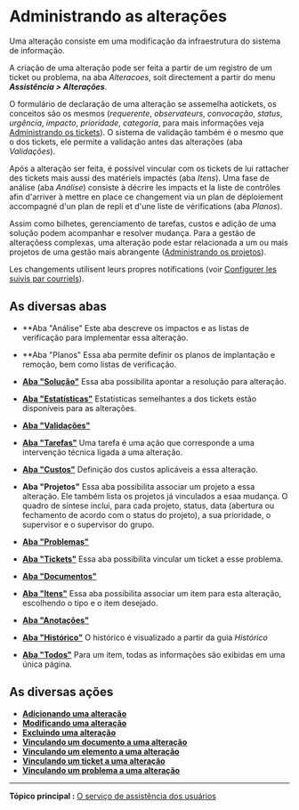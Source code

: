 Administrando as alterações
=====================

Uma alteração consiste em uma modificação da infraestrutura do sistema de informação.

A criação de uma alteração pode ser feita a partir de um registro de um ticket ou problema, na aba *Alteracoes*, soit directement a partir do menu ***Assistência > Alterações***.

O formulário de declaração de uma alteração se assemelha aotickets, os conceitos são os mesmos (*requerente*, *observateurs*, *convocação*, *status*, *urgência*, *impacto*, *prioridade*, *categoria*, para mais informações veja [Administrando os tickets](index.php?pt/04_Modulo_Assistencia/06_Tickets/03_Administrando_os_tickets.md "Os tickets na GLPI, características e utilização")).
O sistema de validação também é o mesmo que o dos tickets, ele permite a validação antes das alterações (aba *Validações*).

Após a alteração ser feita, é possível vincular com os tickets de lui rattacher des tickets mais aussi des matériels impactés (aba *Itens*). Uma fase de análise (aba *Análise*) consiste à décrire les impacts et la liste de contrôles afin d'arriver à mettre en place ce changement via un plan de déploiement accompagné d'un plan de repli et d'une liste de vérifications (aba *Planos*).

Assim como bilhetes, gerenciamento de tarefas, custos e adição de uma solução podem acompanhar e resolver mudança. Para a gestão de alteraçõess complexas, uma alteração pode estar relacionada a um ou mais projetos de uma gestão mais abrangente ([Administrando os projetos](index.php?pt/06_Modulo_Ferramentas/02_Projetos/01_Projetos.md "Os projetos são administrados a partir do menu Ferramentas > Projetos")).

Les changements utilisent leurs propres notifications (voir [Configurer les suivis par courriels](index.php?pt/08_Modulo_Configuracao/04_Notificacoes/02_Configuration_des_suivis_par_courriels.md "La configuration générale des notifications se fait depuis le menu Configuracao > Notificacoes > Configurer les suivis par courriels;")).


As diversas abas
----------------------

-   **Aba "Análise"
    Este aba descreve os impactos e as listas de verificação para implementar essa alteração.


-   **Aba "Planos"
    Essa aba permite definir os planos de implantação e remoção, bem como listas de verificação.


-   **[Aba "Solução"](index.php?pt/As_diversas_abas/Aba_Solucao.md)**
    Essa aba possibilita apontar a resolução para alteração.


-   **[Aba "Estatísticas"](index.php?pt/As_diversas_abas/Aba_Estatisticas.md)**
    Estatísticas semelhantes a dos tickets estão disponíveis para as alterações.


-   **[Aba "Validações"](index.php?pt/As_diversas_abas/Aba_Validacoes.md)**


-   **[Aba "Tarefas"](index.php?pt/As_diversas_abas/Aba_Tarefass.md)**
    Uma tarefa é uma ação que corresponde a uma intervenção técnica ligada a uma alteração.


-   **[Aba "Custos"](index.php?pt/As_diversas_guias/Aba_Custos.md)**
    Definição dos custos aplicáveis a essa alteração.


-   **Aba "Projetos"**
    Essa aba possibilita associar um projeto a essa alteração.
    Ele também lista os projetos já vinculados a esaa mudança. O quadro de síntese inclui, para cada projeto, status, data (abertura ou fechamento de acordo com o status do projeto), a sua prioridade, o supervisor e o supervisor do grupo.



-   **[Aba "Problemas"](index.php?pt/As_diversas_abas/Aba_Problemas.md)**


-   **[Aba "Tickets"](index.php?pt/As_diversas_abas/Aba_Tickets.md)**
    Essa aba possibilita vincular um ticket a esse problema.


-   **[Aba "Documentos"](index.php?pt/As_diversas_abas/Aba_Documentos.md)**


-   **[Aba "Itens"](index.php?pt/As_diversas_abas/Aba_Itens.md)**
    Essa aba possibilita associar um item para esta alteração, escolhendo o tipo e o item desejado.


-   **[Aba "Anotações"](index.php?pt/As_diversas_abas/Aba_Anotacoes.md)**


-   **[Aba "Histórico"](index.php?pt/As_diversas_abas/Aba_Historico.md)**
     O histórico é visualizado a partir da guia *Histórico*


-   **[Aba "Todos"](index.php?pt/As_diversas_abas/Aba_Todos.md)**
     Para um item, todas as informações são exibidas em uma única página.


As diversas ações
-----------------------
-   **[Adicionando uma alteração](index.php?pt/As_diversas_acoes/Criando_um_novo_objeto.md)**
-   **[Modificando uma alteração](index.php?pt/As_diversas_acoes/Modificando_um_objeto.md)**
-   **[Excluindo uma alteração](index.php?pt/As_diversas_acoes/Supprimer_un_objet.md)**
-   **[Vinculando um documento a uma alteração](index.php?pt/As_diversas_acoes/Lier_un_document_à_un_objet.md)**
-   **[Vinculando um elemento a uma alteração](index.php?pt/As_diversas_acoes/Aba_Itens.md)**
-   **[Vinculando um ticket a uma alteração](index.php?pt/As_diversas_acoes/Aba_Tickets.md)**
-   **[Vinculando um problema a uma alteração](index.php?pt/As_diversas_acoes/Aba_Problemas.md)**


--------
**Tópico principal :** [O serviço de assistência dos usuários](index.php?pt/04_Modulo_Assistencia/01_Modulo_Assistencia.md "O serviço de assistência dos usuários da GLPI")
